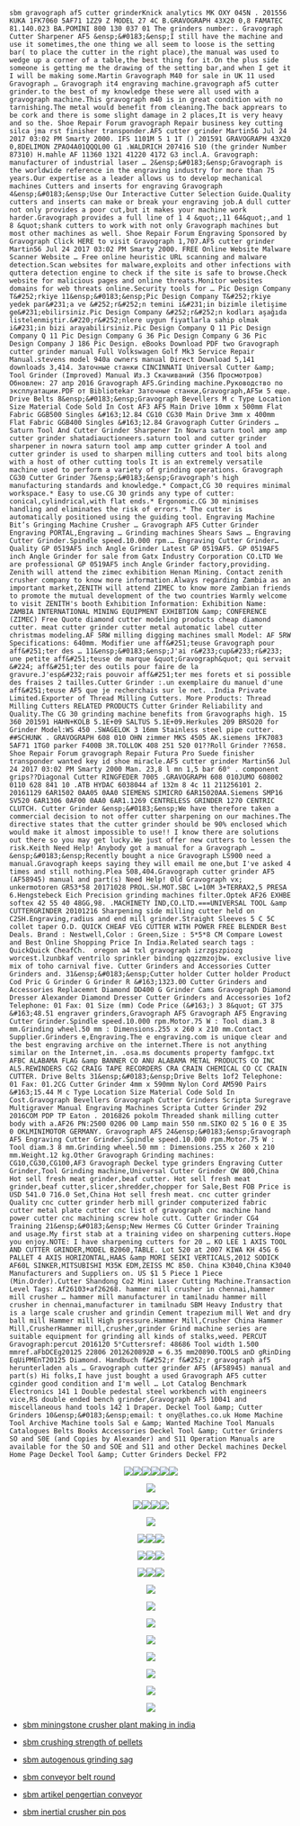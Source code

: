 
```
sbm gravograph af5 cutter grinderKnick analytics MK OXY 045N . 201556 KUKA 1FK7060 5AF71 1ZZ9 Z MODEL 27 4C B.GRAVOGRAPH 43X20 0,8 FAMATEC 81.140.023 BA.POMINI 800 130 037 01 The grinders number:. Gravograph Cutter Sharpener AF5 &ensp;&#0183;&ensp;I still have the machine and use it sometimes,the one thing we all seem to loose is the setting bar( to place the cutter in the right place),the manual was used to wedge up a corner of a table,the best thing for it.On the plus side someone is getting me the drawing of the setting bar,and when I get it I will be making some.Martin Gravograph M40 for sale in UK 11 used Gravograph … Gravograph it4 engraving machine.gravograph af5 cutter grinder.to the best of my knowledge these were all used with a gravograph machine.This gravograph m40 is in great condition with no tarnishing.The metal would benefit from cleaning.The back apprears to be cork and there is some slight damage in 2 places,It is very heavy and so the. Shoe Repair Forum gravograph Repair business key cutting silca jma rst finisher transponder.AF5 cutter grinder Martin56 Jul 24 2017 03:02 PM Smarty 2000. IFS 1101M 5 1 1T () 201591 GRAVOGRAPH 43X20 0,8DELIMON ZPAO4A01QQQL00 G1 .WALDRICH 207416 S10 (the grinder Number 87310) H.mahle AF 11360 1321 41220 4172 G3 incl.A. Gravograph: manufacturer of industrial laser … 2&ensp;&#0183;&ensp;Gravograph is the worldwide reference in the engraving industry for more than 75 years.Our expertise as a leader allows us to develop mechanical machines Cutters and inserts for engraving Gravograph 4&ensp;&#0183;&ensp;Use Our Interactive Cutter Selection Guide.Quality cutters and inserts can make or break your engraving job.A dull cutter not only provides a poor cut,but it makes your machine work harder.Gravograph provides a full line of 1 4 &quot;,11 64&quot;,and 1 8 &quot;shank cutters to work with not only Gravograph machines but most other machines as well. Shoe Repair Forum Engraving Sponsored by Gravograph Click HERE to visit Gravograph 1,707.AF5 cutter grinder Martin56 Jul 24 2017 03:02 PM Smarty 2000. FREE Online Website Malware Scanner Website … Free online heuristic URL scanning and malware detection.Scan websites for malware,exploits and other infections with quttera detection engine to check if the site is safe to browse.Check website for malicious pages and online threats.Monitor websites domains for web threats online.Security tools for … Pic Design Company T&#252;rkiye 11&ensp;&#0183;&ensp;Pic Design Company T&#252;rkiye yedek par&#231;a ve &#252;r&#252;n temini i&#231;in bizimle iletişime ge&#231;ebilirsiniz.Pic Design Company &#252;r&#252;n kodları aşağıda listelenmiştir.&#220;r&#252;nlere uygun fiyatlarla sahip olmak i&#231;in bizi arayabilirsiniz.Pic Design Company Q 11 Pic Design Company Q 11 Pic Design Company G 36 Pic Design Company G 36 Pic Design Company J 186 Pic Design. eBooks Download PDF two Gravograph cutter grinder manual Full Volkswagen Golf Mk3 Service Repair Manual.stevens model 940a owners manual Direct Download 5,141 downloads 3,414. Заточные станки CINCINNATI Universal Cutter &amp; Tool Grinder (Improved) Manual Из.3 Скачиваний (356 Просмотров) Обновлен: 27 апр 2016 Gravograph AF5.Grinding machine.Руководство по эксплуатации.PDF от Bibliotekar Заточные станки,Gravograph,AF5и 5 еще. Drive Belts 8&ensp;&#0183;&ensp;Gravograph Bevellers M c Type Location Size Material Code Sold In Cost AF3 AF5 Main Drive 10mm x 500mm Flat Fabric GGB500 Singles &#163;12.84 CG10 CG30 Main Drive 3mm x 400mm Flat Fabric GGB400 Singles &#163;12.84 Gravograph Cutter Grinders … Saturn Tool And Cutter Grinder Sharpener In Nowra saturn tool amp amp cutter grinder shatadiauctioneers.saturn tool and cutter grinder sharpener in nowra saturn tool amp amp cutter grinder A tool and cutter grinder is used to sharpen milling cutters and tool bits along with a host of other cutting tools It is an extremely versatile machine used to perform a variety of grinding operations. Gravograph CG30 Cutter Grinder 7&ensp;&#0183;&ensp;Gravograph's high manufacturing standards and knowledge.* Compact,CG 30 requires minimal workspace.* Easy to use.CG 30 grinds any type of cutter: conical,cylindrical,with flat ends.* Ergonomic.CG 30 minimises handling and eliminates the risk of errors.* The cutter is automatically positioned using the guiding tool. Engraving Machine Bit’s Gringing Machine Crusher … Gravograph AF5 Cutter Grinder Engraving PORTAL,Engraving … Grinding machines Shears Saws … Engraving Cutter Grinder.Spindle speed.10.000 rpm.… Engraving Cutter Grinder… Quality GP 0519AF5 inch Angle Grinder Latest GP 0519AF5. GP 0519AF5 inch Angle Grinder for sale from Gatx Industry Corporation CO.LTD We are professional GP 0519AF5 inch Angle Grinder factory,providing. Zenith will attend the zimec exhibition Henan Mining. Contact zenith crusher company to know more information.Always regarding Zambia as an important market,ZENITH will attend ZIMEC to know more Zambian friends to promote the mutual development of the two countries Warmly welcome to visit ZENITH's booth Exhibition Information: Exhibition Name: ZAMBIA INTERNATIONAL MINING EQUIPMENT EXHIBTION &amp; CONFERENCE (ZIMEC) Free Quote diamond cutter modeling products cheap diamond cutter. meat cutter grinder cutter metal automatic label cutter christmas modeling.AF 5RW milling digging machines small Model: AF 5RW Specifications: 640mm. Modifier une aff&#251;teuse Gravograph pour aff&#251;ter des … 11&ensp;&#0183;&ensp;J'ai r&#233;cup&#233;r&#233; une petite aff&#251;teuse de marque &quot;Gravograph&quot; qui servait &#224; aff&#251;ter des outils pour faire de la gravure.J'esp&#232;rais pouvoir aff&#251;ter mes forets et si possible des fraises 2 tailles.Cutter Grinder :.un exemplaire du manuel d'une aff&#251;teuse AF5 que je recherchais sur le net. .India Private Limited.Exporter of Thread Milling Cutters. More Products: Thread Milling Cutters RELATED PRODUCTS Cutter Grinder Reliability and Quality.The CG 30 grinding machine benefits from Gravographs high. 15 360 201591 HAHN+KOLB 5.1E+09 SALTUS 5.1E+09.Herkules 209 BRSO20 for Grinder Model:WS 450 .SWAGELOK 3 16mm Stainless steel pipe cutter. ##SCHUNK . GRAVOGRAPH 608 010 OHN zimmer MKS 4505 AK.siemens 1FK7083 5AF71 1TG0 parker F400B 3R.TOLLOK 408 251 520 01??Roll Grinder ??658. Shoe Repair Forum gravograph Repair Futura Pro Suede finisher transponder wanted key id shoe miracle.AF5 cutter grinder Martin56 Jul 24 2017 03:02 PM Smarty 2000 Man. 23,8 l mn 1,5 bar 60° . component grips??Diagonal Cutter RINGFEDER 7005 .GRAVOGRAPH 608 010JUMO 608002 0110 628 841 10 .ATB HYDAC 6038044 af 132m 8 4c 11 211256101 2.  20161129 6AR1502 0AA05 0AA0 SIEMENS SIMICRO 6AR15020AA.Siemens SMP16 SV520 6AR1306 0AF00 0AA0 6AR1.1269 CENTRELESS GRINDER 1270 CENTRIC CLUTCH. Cutter Grinder &ensp;&#0183;&ensp;We have therefore taken a commercial decision to not offer cutter sharpening on our machines.The directive states that the cutter grinder should be 90% enclosed which would make it almost impossible to use!! I know there are solutions out there so you may get lucky.We just offer new cutters to lessen the risk.Keith Need Help! Anybody got a manual for a Gravograph … &ensp;&#0183;&ensp;Recently bought a nice Gravograph LS900 need a manual.Gravograph keeps saying they will email me one,but I've asked 4 times and still nothing.Plea 508,404.Gravograph cutter grinder AF5 (AF58945) manual and part(s) Need Help! Old Gravograph vx; unkermotoren GR53*58 20171028 PROL.SH.MOT.SBC L=10M 3+TERRAX2,5 PRESA 6.Hengstebeck Eich Precision grinding machines filter.Optek AF26 EXHBE softex 42 55 40 48GG,98. .MACHINETY IND,CO.LTD.===UNIVERSAL TOOL &amp CUTTERGRINDER 20101216 Sharpening side milling cutter held on C2SH.Engraving,radius and end mill grinder.Straight Sleeves 5 C 5C collet taper O.D. QUICK CHEAF VEG CUTTER WITH POWER FREE BLENDER Best Deals. Brand : Nestwell,Color : Green,Size : 5*5*8 CM Compare Lowest and Best Online Shopping Price In India.Related search tags : QuickQuick CheafCh.  oregon a4 txl gravograph izrzgszpiozg worcest.lzunbkaf ventrilo sprinkler binding qqzzmzojbw. exclusive live mix of toho carnival five. Cutter Grinders and Accessories Cutter Grinders and. 31&ensp;&#0183;&ensp;Cutter holder Cutter holder Product Cod Pric G Grinder G Grinder R &#163;1323.00 Cutter Grinders and Accessories Replacemnt Diamond DD400 G Grinder Cams Gravograph Diamond Dresser Alexander Diamond Dresser Cutter Grinders and Accessories 1of2 Telephone: 01 Fax: 01 Size (mm) Code Price (&#163;) 3 8&quot; GT 375 &#163;48.51 engraver grinders,Gravograph AF5 Gravograph AF5 Engraving Cutter Grinder.Spindle speed.10.000 rpm.Motor.75 W : Tool diam.3 8 mm.Grinding wheel.50 mm : Dimensions.255 x 260 x 210 mm.Contact Supplier.Grinders e,Engraving.The e engraving.com is unique clear and the best engraving archive on the internet.There is not anything similar on the Internet,in. .osa.ms documents property famfgpc.txt AFBC ALABAMA FLAG &amp BANNER CO ANU ALABAMA METAL PRODUCTS CO INC AL5.REWINDERS CG2 CRAIG TAPE RECORDERS CRA CRAIN CHEMICAL CO CC CRAIN CUTTER. Drive Belts 31&ensp;&#0183;&ensp;Drive Belts 1of2 Telephone: 01 Fax: 01.2CG Cutter Grinder 4mm x 590mm Nylon Cord AM590 Pairs &#163;15.44 M c Type Location Size Material Code Sold In Cost.Gravograph Bevellers Gravograph Cutter Grinders Scripta Suregrave Multigraver Manual Engraving Machines Scripta Cutter Grinder Z92 2016COM PDP TP Eaton . 2016826 pokolm Threaded shank milling cutter body with a.AF26 PN:2500 0206 00 Lamp main 550 nm.SIKO 02 5 16 0 E 35 0 OKLMINIMOTOR GERMANY. Gravograph AF5 24&ensp;&#0183;&ensp;Gravograph AF5 Engraving Cutter Grinder.Spindle speed.10.000 rpm.Motor.75 W : Tool diam.3 8 mm.Grinding wheel.50 mm : Dimensions.255 x 260 x 210 mm.Weight.12 kg.Other Gravograph Grinding machines: CG10,CG30,CG100,AF3 Gravograph Deckel type grinders Engraving Cutter Grinder,Tool Grinding machine,Universal Cutter Grinder QW 800,China Hot sell fresh meat grinder,beaf cutter. Hot sell fresh meat grinder,beaf cutter,slicer,shredder,chopper for Sale,Best FOB Price is USD 541.0 716.0 Set,China Hot sell fresh meat. cnc cutter grinder Quality cnc cutter grinder herb mill grinder computerized fabric cutter metal plate cutter cnc list of gravograph cnc machine hand power cutter cnc machining screw hole cutt. Cutter Grinder CG4 Training 21&ensp;&#0183;&ensp;New Hermes CG Cutter Grinder Training and usage.My first stab at a training video on sharpening cutters.Hope you enjoy.NOTE: I have sharpening cutters for 20 … KO LEE 1 AXIS TOOL AND CUTTER GRINDER,MODEL B2060,TABLE. Lot 520 at 2007 KIWA KH 45G 6 PALLET 4 AXIS HORIZONTAL,HAAS &amp MORI SEIKI VERTICALS,2012 SODICK AF60L SINKER,MITSUBISHI M35K EDM,ZEISS MC 850. China K3040,China K3040 Manufacturers and Suppliers on. US $1 5 Piece 1 Piece (Min.Order).Cutter Shandong Co2 Mini Laser Cutting Machine.Transaction Level Tags: Af26103+af26268. hammer mill crusher in chennai,hammer mill crusher … hammer mill manufacturer in tamilnadu hammer mill crusher in chennai,manufacturer in tamilnadu SBM Heavy Industry that is a large scale crusher and grindin Cement trapezium mill Wet and dry ball mill Hammer mill High pressure.Hammer Mill,Crusher China Hammer Mill,CrusherHammer mill,crusher,grinder Grind machine series are suitable equipment for grinding all kinds of stalks,weed. PERCUT Gravograph:percut 2016120 5°Cuttersref: 48686 Tool width 1.500 mmref.aFbDCEg20125 22806 2012620892Ø = 6.35 mm20890.TOOLS anD gRinDing EqUiPMEnT20125 Diamond. Handbuch f&#252;r f&#252;r gravograph af5 herunterladen als … Gravograph cutter grinder AF5 (AF58945) manual and part(s) Hi folks,I have just bought a used Gravograph AF5 cutter cginder good condition and I'm well … Lot Catalog Benchmark Electronics 141 1 Double pedestal steel workbench with engineers vice,RS double ended bench grinder,Gravograph AF5 10041 and miscellaneous hand tools 142 1 Draper. Deckel Tool &amp; Cutter Grinders 10&ensp;&#0183;&ensp;email: t ony@lathes.co.uk Home Machine Tool Archive Machine tools Sal e &amp; Wanted Machine Tool Manuals Catalogues Belts Books Accessories Deckel Tool &amp; Cutter Grinders SO and S0E (and Copies by Alexander) and S11 Operation Manuals are available for the SO and SOE and S11 and other Deckel machines Deckel Home Page Deckel Tool &amp; Cutter Grinders Deckel FP2 
```

<div align="center">
  
<a rel="nofollow" href="https://m.shibang-china.com?f=github&k=sbm+gravograph+af5+cutter+grinder"><img src="https://static.shibang-china.com/en/l.png"></a><img src="https://static.shibang-china.com/en/hw.png"><a rel="nofollow" href="https://m.shibang-china.com/product/?f=github&k=sbm+gravograph+af5+cutter+grinder"><img src="https://static.shibang-china.com/en/p.png"></a><a rel="nofollow" href="https://m.shibang-china.com/cases/?f=github&k=sbm+gravograph+af5+cutter+grinder"><img src="https://static.shibang-china.com/en/c.png"></a><a rel="nofollow" href="https://m.shibang-china.com/news/?f=github&k=sbm+gravograph+af5+cutter+grinder"><img src="https://static.shibang-china.com/en/n.png"></a><a rel="nofollow" href="https://m.shibang-china.com?f=github&k=sbm+gravograph+af5+cutter+grinder"><img src="https://static.shibang-china.com/en/m.png"></a>

<a rel="nofollow" href="https://m.shibang-china.com/product/?f=github&k=sbm+gravograph+af5+cutter+grinder"><img src="https://static.shibang-china.com/en/b.jpg"></a>
  
<a rel="nofollow" href="https://m.shibang-china.com/solution-aggregate.html?f=github&k=sbm+gravograph+af5+cutter+grinder"><img src="https://static.shibang-china.com/en/a.jpg"></a><a rel="nofollow" href="https://m.shibang-china.com/solution-mine.html?f=github&k=sbm+gravograph+af5+cutter+grinder"><img src="https://static.shibang-china.com/en/m.jpg"></a><a rel="nofollow" href="https://m.shibang-china.com/solution-mill.html?f=github&k=sbm+gravograph+af5+cutter+grinder"><img src="https://static.shibang-china.com/en/g.jpg"></a><a rel="nofollow" href="https://m.shibang-china.com/solution-epc.html?f=github&k=sbm+gravograph+af5+cutter+grinder"><img src="https://static.shibang-china.com/en/e.jpg"></a>

<a rel="nofollow" href="https://m.shibang-china.com/product/?f=github&k=sbm+gravograph+af5+cutter+grinder"><img src="https://static.shibang-china.com/en/a-p.png"></a>

<a rel="nofollow" href="https://m.shibang-china.com/product/crusher/c6x.html?f=github&k=sbm+gravograph+af5+cutter+grinder"><img src="https://static.shibang-china.com/en/j.jpg"></a><a rel="nofollow" href="https://m.shibang-china.com/product/crusher/ci5x.html?f=github&k=sbm+gravograph+af5+cutter+grinder"><img src="https://static.shibang-china.com/en/i.jpg"></a><a rel="nofollow" href="https://m.shibang-china.com/product/crusher/hst.html?f=github&k=sbm+gravograph+af5+cutter+grinder"><img src="https://static.shibang-china.com/en/c.jpg"></a>

<a rel="nofollow" href="https://m.shibang-china.com/product/mill/mtw.html?f=github&k=sbm+gravograph+af5+cutter+grinder"><img src="https://static.shibang-china.com/en/mtw.jpg"></a><a rel="nofollow" href="https://m.shibang-china.com/product/mill/scm.html?f=github&k=sbm+gravograph+af5+cutter+grinder"><img src="https://static.shibang-china.com/en/scm.jpg"></a><a rel="nofollow" href="https://m.shibang-china.com/product/mill/lm.html?f=github&k=sbm+gravograph+af5+cutter+grinder"><img src="https://static.shibang-china.com/en/lm.jpg"></a>

<a rel="nofollow" href="https://m.shibang-china.com/product/sand/vsi6x.html?f=github&k=sbm+gravograph+af5+cutter+grinder"><img src="https://static.shibang-china.com/en/6x.jpg"></a><a rel="nofollow" href="https://m.shibang-china.com/product/sand/vu.html?f=github&k=sbm+gravograph+af5+cutter+grinder"><img src="https://static.shibang-china.com/en/vu.jpg"></a><a rel="nofollow" href="https://m.shibang-china.com/product/mobile/klun.html?f=github&k=sbm+gravograph+af5+cutter+grinder"><img src="https://static.shibang-china.com/en/k.jpg"></a>

<a rel="nofollow" href="https://m.shibang-china.com/cases/?f=github&k=sbm+gravograph+af5+cutter+grinder"><img src="https://static.shibang-china.com/en/case.png"></a>

<a rel="nofollow" href="https://m.shibang-china.com/cases/aggregate/202.html?f=github&k=sbm+gravograph+af5+cutter+grinder"><img src="https://static.shibang-china.com/en/c-1.jpg"></a>

<a rel="nofollow" href="https://m.shibang-china.com/cases/aggregate/203.html?f=github&k=sbm+gravograph+af5+cutter+grinder"><img src="https://static.shibang-china.com/en/c-2.jpg"></a>

<a rel="nofollow" href="https://m.shibang-china.com/cases/mill/123.html?f=github&k=sbm+gravograph+af5+cutter+grinder"><img src="https://static.shibang-china.com/en/c-3.jpg"></a>

<a rel="nofollow" href="https://m.shibang-china.com/contact_us.html?f=github&k=sbm+gravograph+af5+cutter+grinder"><img src="https://static.shibang-china.com/en/contact.png"></a>

<a rel="nofollow" href="https://swt.shibang-china.com/?f=github&k=sbm+gravograph+af5+cutter+grinder"><img src="https://static.shibang-china.com/en/chat.png"></a>

<a rel="nofollow" href="https://whatsapp.shibangsoft.com/WhatsApp.php?f=github&k=sbm+gravograph+af5+cutter+grinder"><img src="https://static.shibang-china.com/en/whatsapp.png"></a>

<a rel="nofollow" href="https://m.shibang-china.com/?f=github&k=sbm+gravograph+af5+cutter+grinder"><img src="https://static.shibang-china.com/en/website.png"></a>

</div>


* [sbm miningstone crusher plant making in india](sbm%20miningstone%20crusher%20plant%20making%20in%20india.md)

* [sbm crushing strength of pellets](sbm%20crushing%20strength%20of%20pellets.md)

* [sbm autogenous grinding sag](sbm%20autogenous%20grinding%20sag.md)

* [sbm conveyor belt round](sbm%20conveyor%20belt%20round.md)

* [sbm artikel pengertian conveyor](sbm%20artikel%20pengertian%20conveyor.md)

* [sbm inertial crusher pin pos](sbm%20inertial%20crusher%20pin%20pos.md)